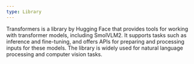 ```yaml
---
type: Library
---
```


Transformers is a library by Hugging Face that provides tools for working with transformer models, including SmolVLM2. It supports tasks such as inference and fine-tuning, and offers APIs for preparing and processing inputs for these models. The library is widely used for natural language processing and computer vision tasks.